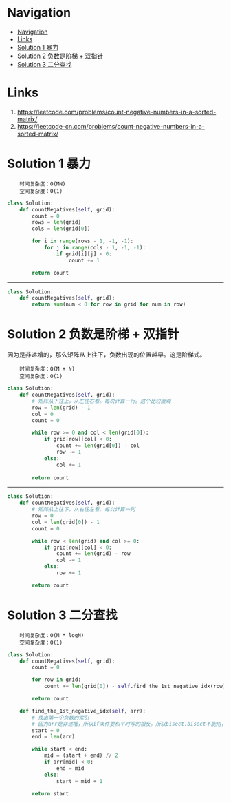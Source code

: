 # Navigation
- [Navigation](#navigation)
- [Links](#links)
- [Solution 1 暴力](#solution-1-%e6%9a%b4%e5%8a%9b)
- [Solution 2 负数是阶梯 + 双指针](#solution-2-%e8%b4%9f%e6%95%b0%e6%98%af%e9%98%b6%e6%a2%af--%e5%8f%8c%e6%8c%87%e9%92%88)
- [Solution 3 二分查找](#solution-3-%e4%ba%8c%e5%88%86%e6%9f%a5%e6%89%be)

# Links
1. https://leetcode.com/problems/count-negative-numbers-in-a-sorted-matrix/
2. https://leetcode-cn.com/problems/count-negative-numbers-in-a-sorted-matrix/


# Solution 1 暴力
```
    时间复杂度：O(MN)
    空间复杂度：O(1)
```
```python
class Solution:
    def countNegatives(self, grid):
        count = 0
        rows = len(grid)
        cols = len(grid[0])

        for i in range(rows - 1, -1, -1):
            for j in range(cols - 1, -1, -1):
                if grid[i][j] < 0:
                    count += 1

        return count
```
---
```python
class Solution:
    def countNegatives(self, grid):
        return sum(num < 0 for row in grid for num in row)
```


# Solution 2 负数是阶梯 + 双指针
因为是非递增的，那么矩阵从上往下，负数出现的位置越早。这是阶梯式。
```
    时间复杂度：O(M + N)
    空间复杂度：O(1)
```
```python
class Solution:
    def countNegatives(self, grid):
        # 矩阵从下往上，从左往右看。每次计算一行。这个比较直观
        row = len(grid) - 1
        col = 0
        count = 0

        while row >= 0 and col < len(grid[0]):
            if grid[row][col] < 0:
                count += len(grid[0]) - col
                row -= 1
            else:
                col += 1
        
        return count
```
---
```python
class Solution:
    def countNegatives(self, grid):
        # 矩阵从上往下，从右往左看。每次计算一列
        row = 0
        col = len(grid[0]) - 1
        count = 0

        while row < len(grid) and col >= 0:
            if grid[row][col] < 0:
                count += len(grid) - row
                col -= 1
            else:
                row += 1

        return count
```

# Solution 3 二分查找
```
    时间复杂度：O(M * logN)
    空间复杂度：O(1)
```
```python
class Solution:
    def countNegatives(self, grid):
        count = 0

        for row in grid:
            count += len(grid[0]) - self.find_the_1st_negative_idx(row)

        return count

    def find_the_1st_negative_idx(self, arr):
        # 找出第一个负数的索引
        # 因为arr是非递增，所以if条件要和平时写的相反。所以bisect.bisect不能用，因为那个是用于升序的。
        start = 0
        end = len(arr)

        while start < end:
            mid = (start + end) // 2
            if arr[mid] < 0:
                end = mid
            else:
                start = mid + 1

        return start
```